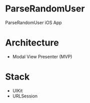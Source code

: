 # ParseRandomUser
ParseRandomUser iOS App

# Architecture
* Modal View Presenter (MVP)

# Stack
* UIKit
* URLSession
